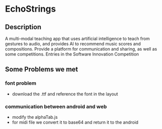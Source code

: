 # EchoStrings  
## Description

A multi-modal teaching app that uses artificial intelligence to teach from gestures to audio, and provides AI to recommend music scores and compositions. Provide a platform for communication and sharing, as well as some competitions. Entries in the Software Innovation Competition 

## Some Problems we met  
### font problem  
- download the .ttf and reference the font in the layout  
### communication between android and web  
- modify the alphaTab.js 
- for midi file we convert it to base64 and return it to the android  
